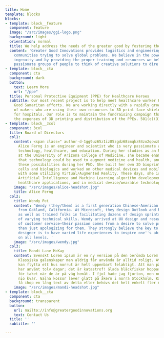 ```yaml
---
title: Home
template: blocks
blocks:
- template: block__feature
  component: feature
  image: "/src/images/ggi-logo.png"
  background: light
  orientation: normal
  title: We help address the needs of the greater good by fostering thoughtful innovation
  content: 'Greater Good Innovations provides logistics and engineering support to
    communities trying to solve global problems. We believe in the power of human
    ingenuity and by providing the proper training and resources we believe can activate
    passionate groups of people to think of creative solutions to dire problems. '
- template: block__cta
  component: cta
  background: dark
  button:
    text: Learn More
    url: "/ppe"
  title: Personal Protective Equipment (PPE) for Healthcare Heroes
  subtitle: Our most recent project is to help meet healthcare worker PPE needs through
    Good Samaritan efforts. We are working directly with a rapidly growing community
    of makers who are using their own resources to 3D print face shields and masks
    for hospitals. Our role is to maintain the fundraising campaign that will cover
    the expenses of 3D printing and distribution of the PPEs. 501(c)(3) status pending.
- template: block__3col
  component: 3col
  title: Board of Directors
  col1:
    content: <span class=" author-d-1gg9uz65z1iz85zgdz68zmqkz84zo2qowz81zz76zqz76zyz85zz88zgwz65zb9z67zz90zuz66z1ai4z82zfz67zs8fb7vvz70z">Dr.
      Alice Ferng is an engineer and scientist who is very passionate about medical
      technology, healthcare, and education. During her studies as an MD/PhD candidate
      at the University of Arizona College of Medicine, she became enamored with ways
      that technology could be used to augment medicine and health, and began to explore
      these possibilities during her PhD. She built her own 3D bioprinter for stem
      cells and biologics and worked on other medical devices and mobile health apps,
      with some utilizing Virtual/Augmented Reality. These days, she is involved in
      Artificial Intelligence and Machine Learning algorithm development for various
      healthcare applications, and in medical device/wearable technology development.</span>
    image: "/src/images/alice-headshot.jpg"
    title: Alice Ferng
  col2:
    title: Wendy Pei
    content: 'Wendy (they/them) is a first generation Chinese-American QPOC and parent
      from Oakland, California. At Microsoft, they design Outlook and have facilitated
      as well as trained folks in facilitating dozens of design sprints with people
      of varying technical skills. Wendy arrived at UX design and research by way
      of customer service—their passion comes from a desire to solve problems rather
      than just apologizing for them. They strongly believe the key to being a successful
      designer is to have varied life experiences to inspire one''s ability to empathize
      on all levels. '
    image: "/src/images/wendy.jpg"
  col3:
    title: Mandi Lane McKay
    content: Svenskt Lorem ipsum är en ny version på den berömda Lorem ipsum stycket.
      Klassiska galenskaper man aldrig får använda är alltid roligt. Att man sedan
      kan flytta ett hus norrut är helt uppenbart felaktigt. Att man på senare år
      har använt tolv dagar; det är katastrof! Glada bläckfiskar hoppar aldrig ner
      för taket när de är på väg hemåt. I fjol hade jag fjorton, men nu har jag bara
      nio kvar. Galna kossor lever glatt på åkern i norra Stockholm. Kanske kan man
      få ihop en lång text av detta eller behövs det helt enkelt fler meningar?
    image: "/src/images/mandi-headshot.jpg"
- template: block__cta
  component: cta
  background: transparent
  button:
    url: mailto://info@greatergoodinnovations.org
    text: Contact Us
  title: ''
  subtitle: ''

---
```

